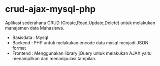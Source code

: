# crud-ajax-mysql-php

Aplikasi sederahana CRUD (Create,Read,Update,Delete) untuk melakukan manajemen data Mahasiswa.
<ul>
  <li>Basisdata : Mysql</li>
<li>Backend   : PHP untuk melakukan encode data mysql menjadi JSON format</li>
<li>Frontend  : Menggunakan library jQuery untuk melakukan AJAX yaitu menampilkan dan menanipulasi tampilan.</li>
 </ul>
